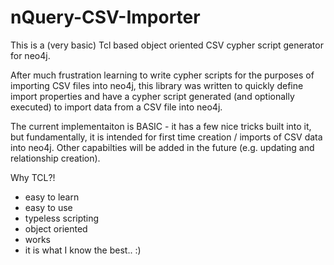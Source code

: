 nQuery-CSV-Importer
===================

This is a (very basic) Tcl based object oriented CSV cypher script generator for neo4j.

After much frustration learning to write cypher scripts for the purposes of importing CSV files into neo4j, this library was written to quickly define import properties and have a cypher script generated (and optionally executed) to import data from a CSV file into neo4j.

The current implementaiton is BASIC - it has a few nice tricks built into it, but fundamentally, it is intended for first time creation / imports of CSV data into neo4j.  Other capabilties will be added in the future (e.g. updating and relationship creation).

Why TCL?!

- easy to learn
- easy to use
- typeless scripting
- object oriented
- works
- it is what I know the best.. :)
 


